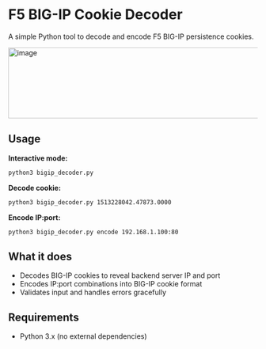 # F5 BIG-IP Cookie Decoder

A simple Python tool to decode and encode F5 BIG-IP persistence cookies.

<img width="724" height="143" alt="image" src="https://github.com/user-attachments/assets/60d25cfc-2c1e-4ae7-8a11-11447e84d1a3" />

## Usage

**Interactive mode:**
```bash
python3 bigip_decoder.py
```

**Decode cookie:**
```bash
python3 bigip_decoder.py 1513228042.47873.0000
```

**Encode IP:port:**
```bash
python3 bigip_decoder.py encode 192.168.1.100:80
```

## What it does

- Decodes BIG-IP cookies to reveal backend server IP and port
- Encodes IP:port combinations into BIG-IP cookie format
- Validates input and handles errors gracefully

## Requirements

- Python 3.x (no external dependencies)
